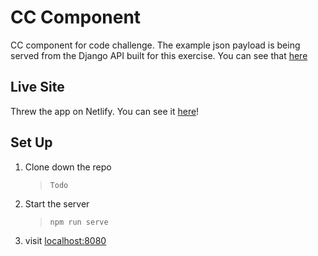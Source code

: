 # CC Component

CC component for code challenge. The example json payload is being served from the Django API built for this exercise. You can see that [here](https://joepena.pythonanywhere.com/api/recommendations)

## Live Site

Threw the app on Netlify. You can see it [here](https://cc-component.netlify.app/)!

## Set Up

1. Clone down the repo
   > `Todo`
2. Start the server
   > `npm run serve`
3. visit [localhost:8080](http://localhost:8080)

